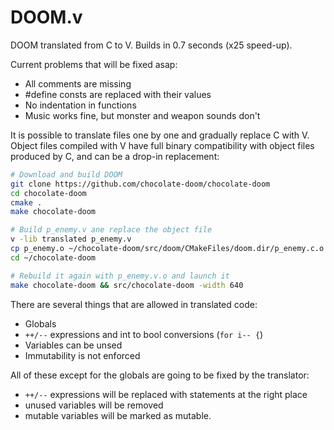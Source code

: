 # DOOM.v
DOOM translated from C to V.  Builds in 0.7 seconds (x25 speed-up).


Current problems that will be fixed asap:

- All comments are missing
- #define consts are replaced with their values
- No indentation in functions
- Music works fine, but monster and weapon sounds don't


It is possible to translate files one by one and gradually replace C with V. Object files compiled with V have full binary compatibility with object files produced by C, and can be a drop-in replacement:

```bash
# Download and build DOOM
git clone https://github.com/chocolate-doom/chocolate-doom
cd chocolate-doom
cmake .
make chocolate-doom

# Build p_enemy.v ane replace the object file
v -lib translated p_enemy.v
cp p_enemy.o ~/chocolate-doom/src/doom/CMakeFiles/doom.dir/p_enemy.c.o
cd ~/chocolate-doom

# Rebuild it again with p_enemy.v.o and launch it
make chocolate-doom && src/chocolate-doom -width 640
```

There are several things that are allowed in translated code:
- Globals
- `++/--` expressions and int to bool conversions (`for i-- {`)
- Variables can be unsed
- Immutability is not enforced

All of these except for the globals are going to be fixed by the translator: 

- `++/--` expressions will be replaced with statements at the right place
- unused variables will be removed
- mutable variables will be marked as mutable.
